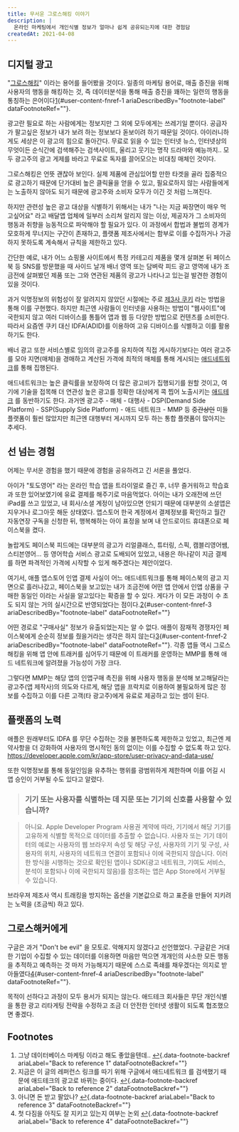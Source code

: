 ```yaml
---
title: 무서운 그로스해킹 이야기
description: |
  온라인 마케팅에서 개인식별 정보가 얼마나 쉽게 공유되는지에 대한 경험담
createdAt: 2021-04-08
---
```


## 디지털 광고

"[그로스해킹](https://ko.wikipedia.org/wiki/%EA%B7%B8%EB%A1%9C%EC%8A%A4_%ED%95%B4%ED%82%B9)" 이라는 용어를 들어봤을 것이다. 일종의 마케팅 용어로, 매출 증진을 위해 사용자의 행동을 해킹하는 것, 즉 데이터분석을 통해 매출 증진을 꽤하는 일련의 행동을 통칭하는 은어이다[1](#user-content-fn-1){#user-content-fnref-1 ariaDescribedBy="footnote-label" dataFootnoteRef=""}.

광고란 필요로 하는 사람에게는 정보지만 그 외에 모두에게는 쓰레기일 뿐이다. 공급자가 팔고싶은 정보가 내가 보려 하는 정보보다 돋보이려 하기 때문일 것이다. 아이러니하게도 세상은 이 광고의 힘으로 돌아간다. 무료로 읽을 수 있는 인터넷 뉴스, 인터넷상의 무엇이든 순식간에 검색해주는 검색사이트, 울리고 웃기는 명작 드라마와 예능까지.. 모두 광고주의 광고 게제를 바라고 무료로 독자를 끌어모으는 비대칭 매체인 것이다.

그로스해킹은 언뜻 괜찮아 보인다. 실제 제품에 관심있어할 만한 타겟을 골라 집중적으로 광고하기 때문에 단가대비 높은 클릭율을 얻을 수 있고, 필요로하지 않는 사람들에게는 노출하지 않아도 되기 때문에 광고주와 소비자 모두가 이긴 것 처럼 느껴진다.

하지만 관련성 높은 광고 대상을 식별하기 위해서는 내가 "나는 지금 짜장면이 매우 먹고싶어요" 라고 배달앱 업체에 일부러 소리쳐 알리지 않는 이상, 제공자가 그 소비자의 행동과 취향을 능동적으로 파악해야 할 필요가 있다. 이 과정에서 합법과 불법의 경계가 모호하게 무너지는 구간이 존재하고, 플랫폼 제조사에서는 함부로 이를 수집하거나 가공하지 못하도록 계속해서 규칙을 제한하고 있다.

간단한 예로, 내가 어느 쇼핑몰 사이트에서 특정 카테고리 제품을 몇개 살펴본 뒤 페이스북 등 SNS를 방문했을 때 사이드 날개 배너 영역 또는 담벼락 피드 광고 영역에 내가 조금전에 살펴봤던 제품 또는 그와 연관된 제품의 광고가 나타나고 있는걸 발견한 경험이 있을 것이다.

과거 익명정보의 위험성이 잘 알려지지 않았던 시절에는 주로 [제3사 쿠키](http://wiki-camp.appspot.com/%5B%EB%B2%88%EC%97%AD%5D_HTTP_Cookie_%28Wikipedia%29?rev=2#h_9c0ac323875ff03e0750c410b3c34433) 라는 방법을 통해 이를 구현했다. 하지만 최근엔 사람들이 인터넷을 사용하는 방법이 "웹사이트"에 국한되지 않고 여러 디바이스를 통틀어 앱과 웹 등 다양한 방법으로 컨텐츠를 소비한다. 따라서 요즘엔 쿠키 대신 IDFA(ADID)를 이용하여 고유 디바이스를 식별하고 이를 활용하기도 한다.

배너 광고 또한 서비스별로 임의의 광고주를 유치하여 직접 게시하기보다는 여러 광고주를 모아 지면(매체)을 경매하고 계산된 가격에 최적의 매체를 통해 게시되는 [애드네트워크](https://en.wikipedia.org/wiki/Advertising_network)를 통해 집행된다.

애드네트워크는 높은 클릭률을 보장하여 더 많은 광고비가 집행되기를 원할 것이고, 여기에 기술을 접목해 더 연관성 높은 광고를 정확한 대상에게 콕 찝어 노출시키는 [애드테크](https://namu.wiki/w/%EC%95%A0%EB%93%9C%ED%85%8C%ED%81%AC) 를 동반하기도 한다. 과거엔 광고주 - 매체 - 대행사 - DSP(Demand Side Platform) - SSP(Supply Side Platform) - 애드 네트워크 - MMP 등 ~~중간상인~~ 미들 플랫폼이 훨씬 많았지만 최근엔 대행부터 게시까지 모두 하는 통합 플랫폼이 많아지는 추세다.

## 선 넘는 경험

어제는 무서운 경험을 했기 때문에 경험을 공유하려고 긴 서론을 풀었다.

아이가 "토도영어" 라는 온라인 학습 앱을 트라이얼로 즐긴 후, 너무 즐거워하고 학습효과 또한 있어보였기에 유료 결제를 해주기로 마음먹었다. 아이는 내가 오래전에 쓰던 iPad를 쓰고 있었고, 내 회사/소셜 계정이 남아있으면 안되기 때문에 대부분의 소셜앱은 지우거나 로그아웃 해둔 상태였다. 앱스토어 한국 계정에서 결제정보를 확인하고 월간 자동연장 구독을 신청한 뒤, 행복해하는 아이 표정을 보며 내 안드로이드 휴대폰으로 페이스북을 켰다.

놀랍게도 페이스북 피드에는 대부분의 광고가 리얼클래스, 튜터링, 스픽, 캠블리영어쌤, 스티븐영어... 등 영어학습 서비스 광고로 도배되어 있었고, 내용은 하나같이 지금 결제를 하면 파격적인 가격에 시작할 수 있게 해주겠다는 제안이었다.

여기서, 애플 앱스토어 인앱 결제 사실이 어느 애드네트워크를 통해 페이스북의 광고 지면으로 흘러나갔고, 페이스북을 보고있는 내가 조금전에 어떤 앱 안에서 인앱 상품을 구매한 동일인 이라는 사실을 알고있다는 확증을 할 수 있다. 게다가 이 모든 과정이 수 초도 되지 않는 거의 실시간으로 반영되었다는 점이다.[2](#user-content-fn-3){#user-content-fnref-3 ariaDescribedBy="footnote-label" dataFootnoteRef=""}

어떤 경로로 "구매사실" 정보가 유출되었는지는 알 수 없다. 애플이 잠재적 경쟁자인 페이스북에게 순순히 정보를 줬을거라는 생각은 하지 않는다[3](#user-content-fn-2){#user-content-fnref-2 ariaDescribedBy="footnote-label" dataFootnoteRef=""}. 각종 앱들 역시 그로스해킹을 위해 앱 안에 트래커를 심어두기 때문에 이 트래커를 운영하는 MMP를 통해 애드 네트워크에 알려졌을 가능성이 가장 크다.

그렇다면 MMP는 해당 앱의 인앱구매 촉진을 위해 사용자 행동을 분석해 보고해달라는 광고주(앱 제작사)의 의도와 다르게, 해당 앱을 프락치로 이용하여 불필요하게 많은 정보를 수집하고 이를 다른 고객(타 광고주)에게 유료로 제공하고 있는 셈이 된다.

## 플랫폼의 노력

애플은 원래부터도 IDFA 를 무단 수집하는 것을 불편하도록 제한하고 있었고, 최근엔 제약사항을 더 강화하여 사용자의 명시적인 동의 없이는 이를 수집할 수 없도록 하고 있다. <https://developer.apple.com/kr/app-store/user-privacy-and-data-use/>

또한 익명정보를 통해 동일인임을 유추하는 행위를 광범위하게 제한하며 이를 어길 시 앱 승인이 거부될 수도 있다고 알렸다.

> ### 기기 또는 사용자를 식별하는 데 지문 또는 기기의 신호를 사용할 수 있습니까?

> 아니요. Apple Developer Program 사용권 계약에 따라, 기기에서 해당 기기를 고유하게 식별할 목적으로 데이터를 추출할 수 없습니다. 사용자 또는 기기 데이터의 예로는 사용자의 웹 브라우저 속성 및 해당 구성, 사용자의 기기 및 구성, 사용자의 위치, 사용자의 네트워크 연결이 포함되나 이에 국한되지 않습니다. 이러한 방식을 시행하는 것으로 확인된 앱이나 SDK(광고 네트워크, 기여도 서비스, 분석이 포함되나 이에 국한되지 않음)를 참조하는 앱은 App Store에서 거부될 수 있습니다.

브라우져 제조사 역시 트래킹을 방지하는 옵션을 기본값으로 하고 표준을 만들어 지키려는 노력을 (조금씩) 하고 있다.

## 그로스해커에게

구글은 과거 "Don't be evil" 을 모토로. 악해지지 않겠다고 선언했었다. 구글같은 거대한 기업이 수집할 수 있는 데이터를 이용하면 마음만 먹으면 개개인의 사소한 모든 행동을 추적하고 예측하는 것 마저 가능해지기 때문에 스스로 족쇄를 채우겠다는 의지로 받아들였다[4](#user-content-fn-4){#user-content-fnref-4 ariaDescribedBy="footnote-label" dataFootnoteRef=""}.

목적이 선하다고 과정이 모두 용서가 되지는 않는다. 애드테크 회사들은 무단 개인식별을 통한 광고 리타게팅 전략을 수정하고 조금 더 안전한 인터넷 생활이 되도록 협조했으면 좋겠다.

## Footnotes

1. 그냥 데이터베이스 마케팅 이라고 해도 좋았을텐데.. [↩](#user-content-fnref-1){.data-footnote-backref ariaLabel="Back to reference 1" dataFootnoteBackref=""}
2. 지금은 이 글의 레퍼런스 링크를 따기 위해 구글에서 애드네트워크 를 검색했기 때문에 애드테크의 광고로 바뀌는 중이다. [↩](#user-content-fnref-3){.data-footnote-backref ariaLabel="Back to reference 2" dataFootnoteBackref=""}
3. 아니면 돈 받고 팔았나? [↩](#user-content-fnref-2){.data-footnote-backref ariaLabel="Back to reference 3" dataFootnoteBackref=""}
4. 첫 다짐을 아직도 잘 지키고 있는지 여부는 논외 [↩](#user-content-fnref-4){.data-footnote-backref ariaLabel="Back to reference 4" dataFootnoteBackref=""}
